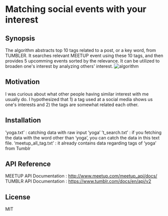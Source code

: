 # Matching social events with your interest

## Synopsis
  The algorithm abstracts top 10 tags related to a post, or a key word, from TUMBLER. It searches relevant MEETUP event using these 10 tags, and then provides 5 upcomming events sorted by the relevance. It can be utilized to broaden one's interest by analyzing others' interest. 
  ![algorithm](https://user-images.githubusercontent.com/24194372/49836558-1decf380-fd71-11e8-8335-9d447477ebf0.png)
  
## Motivation
  I was curious about what other people having similar interest with me usually do. I hypothesized that 1) a tag used at a social media shows us one's interests and 2) the tags are somewhat related each other.  
  

## Installation

’yoga.txt’ : catching data with raw input ‘yoga’
’t_search.txt’ : if you fetching the data with the word other than ‘yoga’, you can catch the data in this text file.
‘meetup_all_tag.txt’ : it already contains data regarding tags of ‘yoga’ from Tumblr


## API Reference

MEETUP API Documentation : http://www.meetup.com/meetup_api/docs/
TUMBLR API Documentation : https://www.tumblr.com/docs/en/api/v2


## License

MIT
